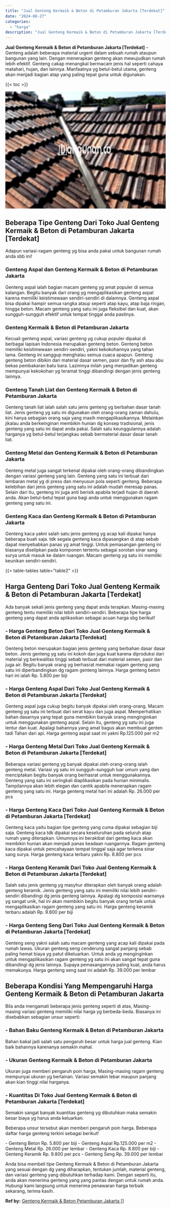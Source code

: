 ```yaml
---
title: "Jual Genteng Kermaik & Beton di Petamburan Jakarta [Terdekat]"
date: "2024-08-27"
categories: 
  - "harga"
description: "Jual Genteng Kermaik & Beton di Petamburan Jakarta [Terdekat]. Anda bisa membeli tipe Genteng Kermaik & Beton di Petamburan Jakarta yang sesuai dengan dg yan..."
---
```


**Jual Genteng Kermaik & Beton di Petamburan Jakarta \[Terdekat\]** – Genteng adalah beberapa material urgent dalam sebuah rumah ataupun bangunan yang lain. Dengan menerapkan genteng akan mewujudkan rumah lebih efektif. Genteng cakap menangkal bermacam jenis hal seperti cahaya matahari, hujan, dan lainnya. Manfaatnya yg betul-betul utama, genteng akan menjadi bagian atap yang paling tepat guna untuk digunakan.

{{< toc >}}

![Jual Genteng Kermaik & Beton di Petamburan Jakarta [Terdekat]](/images/genteng-minimalis-murah22.png)

## Beberapa Tipe Genteng Dari Toko Jual Genteng Kermaik & Beton di Petamburan Jakarta \[Terdekat\]

Adapun variasi-ragam genteng yg bisa anda pakai untuk bangunan rumah anda sbb ini!

### Genteng Aspal dan Genteng Kermaik & Beton di Petamburan Jakarta

Genteng aspal ialah bagian macam genteng yg amat populer di semua kalangan. Begitu banyak dari orang yg mengaplikasikan genteng aspal karena memiliki keistimewaan sendiri-sendiri di dalamnya. Genteng aspal bisa dipakai hampir semua rangka ataup seperti atap kayu, atap baja ringan, hingga beton. Macam genteng yang satu ini juga fleksibel dan kuat, akan sungguh-sungguh efektif untuk tempat tinggal anda pastinya.

### Genteng Kermaik & Beton di Petamburan Jakarta

Kecuali genteng aspal, variasi genteng yg cukup populer dipakai di berbagai lapisan Indonesia merupakan genteng beton. Genteng beton memiliki keistimewaan sendiri-sendiri, yakni kekokohannya yang tahan lama. Genteng ini sanggup menghalau semua cuaca apapun. Genteng genteng beton dibikin dari material dasar semen, pasir dan fly ash atau abu bekas pembakaran batu bara. Lazimnya inilah yang menjadikan genteng mempunyai kekokohan yg teramat tinggi dibandingi dengan jenis genteng lainnya.

### Genteng Tanah Liat dan Genteng Kermaik & Beton di Petamburan Jakarta

Genteng tanah liat ialah salah satu jenis genteng yg berbahan dasar tanah liat. Jenis genteng yg satu ini digunakan oleh orang-orang zaman dahulu, kini hanya sebagian orang saja yang masih mengaplikasikannya. Melainkan jikalau anda berkeinginan membikin hunian dg konsep tradisional, jenis genteng yang satu ini dapat anda pakai. Salah satu keunggulannya adalah harganya yg betul-betul terjangkau sebab bermaterial dasar dasar tanah liat.

### Genteng Metal dan Genteng Kermaik & Beton di Petamburan Jakarta

Genteng metal juga sangat terkenal dipakai oleh orang-orang dibandingkan dengan variasi genteng yang lain. Genteng yang satu ini terbuat dari lembaran metal yg di press dan menyusun pola seperti genteng. Beberapa kelebihan dari jenis genteng yang satu ini adalah mudah meresap panas. Selain dari itu, genteng ini juga anti berisik apabila terjadi hujan di daerah anda. Akan betul-betul tepat guna bagi anda untuk menggunakan ragam genteng yang satu ini.

### Genteng Kaca dan Genteng Kermaik & Beton di Petamburan Jakarta

Genteng kaca yakni salah satu jenis genteng yg acap kali dipakai hanya beberapa buah saja. tdk segala genteng kaca dipasangkan di atap sebab dapat menyebabkan panas yg amat tinggi. Untuk pemasangan genteng ini biasanya diselipkan pada komponen tertentu sebagai sorotan sinar sang surya untuk masuk ke dalam ruangan. Macam genteng yg satu ini memiliki keunikan sendiri-sendiri.

{{< table-tables table="table2" >}}

## Harga Genteng Dari Toko Jual Genteng Kermaik & Beton di Petamburan Jakarta \[Terdekat\]

Ada banyak sekali jenis genteng yang dapat anda terapkan. Masing-masing genteng tentu memiliki nilai lebih sendiri-sendiri. Beberapa tipe harga genteng yang dapat anda aplikasikan sebagai acuan harga sbg berikut!

### \- Harga Genteng Beton Dari Toko Jual Genteng Kermaik & Beton di Petamburan Jakarta \[Terdekat\]

Genteng beton merupakan bagian jenis genteng yang berbahan dasar dasar beton. Jenis genteng yg satu ini kokoh dan juga kuat karena diproduksi dari material yg berkwalitas tinggi sebab terbuat dari material semen, pasir dan juga air. Begitu banyak orang yg berhasrat memakai ragam genteng yang satu ini diperbandingkan dg ragam genteng lainnya. Harga genteng beton hari ini ialah Rp. 5.800 per biji

### \- Harga Genteng Aspal Dari Toko Jual Genteng Kermaik & Beton di Petamburan Jakarta \[Terdekat\]

Genteng aspal juga cukup begitu banyak dipakai oleh orang-orang. Macam genteng yg satu ini terbuat dari serat kayu dan juga aspal. Memperhatikan bahan dasarnya yang tepat guna membikin banyak orang menginginkan untuk menggunakan genteng aspal. Selain itu, genteng yg satu ini juga lentur dan kuat. Apalagi bahannya yang amat bagus akan membuat genten tadi Tahan dari api. Harga genteng aspal saat ini yakni Rp.125.000 per m2

### \- Harga Genteng Metal Dari Toko Jual Genteng Kermaik & Beton di Petamburan Jakarta \[Terdekat\]

Beberapa variasi genteng yg banyak dipakai oleh orang-orang ialah genteng metal. Variasi yg satu ini sungguh-sungguh luar umum yang dan menciptakan begitu banyak orang berhasrat untuk menggunakannya. Genteng yang satu ini seringkali diaplikasikan pada hunian minimalis. Tampilannya akan lebih elegan dan cantik apabila menerapkan ragam genteng yang satu ini. Harga genteng metal hari ini adalah Rp. 26.000 per pcs

### \- Harga Genteng Kaca Dari Toko Jual Genteng Kermaik & Beton di Petamburan Jakarta \[Terdekat\]

Genteng kaca yaitu bagian tipe genteng yang cuma dipakai sebagian biji saja. Genteng kaca tdk dipakai secara keseluruhan pada seluruh atap rumah yang diterapkan. Umumnya ini berakibat dari genteg kaca akan membikin hunian akan menjadi panas keadaan ruangannya. Ragam genteng kaca dipakai untuk pencahayaan tempat tinggal saja agar terkena sinar sang surya. Harga genteng kaca terbaru yakni Rp. 8.800 per pcs

### \- Harga Genteng Keramik Dari Toko Jual Genteng Kermaik & Beton di Petamburan Jakarta \[Terdekat\]

Salah satu jenis genteng yg masyhur diterapkan oleh banyak orang adalah genteng keramik. Jenis genteng yang satu ini memiliki nilai lebih sendiri-sendiri dibandingi dg jenis genteng lainnya. Apalagi dg komposisi warnanya yg sangat unik, hal ini akan membikin begitu banyak orang tertaik untuk mengaplikasikan ragam genteng yang satu ini. Harga genteng keramik terbaru adalah Rp. 9.800 per biji

### \- Harga Genteng Seng Dari Toko Jual Genteng Kermaik & Beton di Petamburan Jakarta \[Terdekat\]

Genteng seng yakni salah satu macam genteng yang acap kali dipakai pada rumah lawas. Ukuran genteng seng cenderung sangat panjang sebab paling hemat biaya yg patut dikeluarkan. Untuk anda yg menginginkan untuk mengaplikasikan ragam genteng yg satu ini akan sangat tepat guna dibandingi dg jenis lainnya. Supaya pemasangannya paling kuat, anda harus memakunya. Harga genteng seng saat ini adalah Rp. 39.000 per lembar

## Beberapa Kondisi Yang Mempengaruhi Harga Genteng Kermaik & Beton di Petamburan Jakarta

Bila anda mengamati beberapa jenis genteng seperti di atas, Masing-masing variasi genteng memiliki nilai harga yg berbeda-beda. Biasanya ini disebabkan sebagian unsur seperti:

### \- Bahan Baku Genteng Kermaik & Beton di Petamburan Jakarta

Bahan bakal jadi salah satu pengaruh besar untuk harga jual genteng. Kian baik bahannya karenanya semakin mahal.

### \- Ukuran Genteng Kermaik & Beton di Petamburan Jakarta

Ukuran juga memberi pengaruh poin harga, Masing-masing ragam genteng mempunyai ukuran yg berlainan. Variasi semakin lebar maupun panjang akan kian tinggi nilai harganya.

### \- Kuantitas Di Toko Jual Genteng Kermaik & Beton di Petamburan Jakarta \[Terdekat\]

Semakin sangat banyak kuantitas genteng yg dibutuhkan maka semakin besar biaya yg harus anda keluarkan.

Beberapa unsur tersebut akan memberi pengaruh poin harga. Beberapa daftar harga genteng terkini sebagai berikut!

\- Genteng Beton Rp. 5.800 per biji - Genteng Aspal Rp.125.000 per m2 - Genteng Metal Rp. 26.000 per lembar - Genteng Kaca Rp. 8.800 per biji - Genteng Keramik Rp. 9.800 per pcs - Genteng Seng Rp. 39.000 per lembar

Anda bisa membeli tipe Genteng Kermaik & Beton di Petamburan Jakarta yang sesuai dengan dg yang diharapkan, tentukan jumlah, material genteng, dan variasi genteng yang dibutuhkan terhadap kami. Dengan seperti itu, anda akan menerima genteng yang yang pantas dengan untuk rumah anda. Hubungi kami langsung untuk menerima penawaran harga terbaik sekarang, terima kasih.

**Ref by:**  [Genteng Kermaik & Beton  Petamburan Jakarta []](https://id.wikipedia.org/wiki/Genteng)

